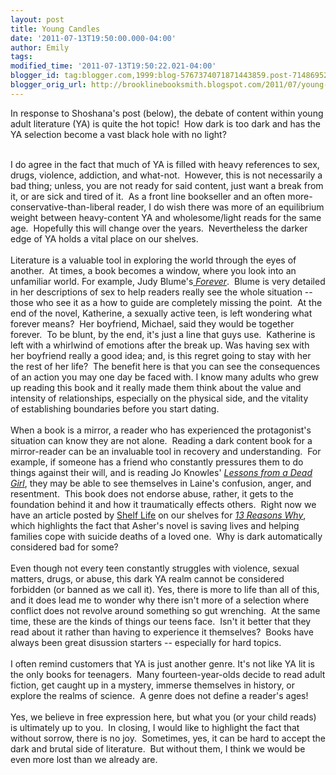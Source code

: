 ```yaml
---
layout: post
title: Young Candles
date: '2011-07-13T19:50:00.000-04:00'
author: Emily
tags: 
modified_time: '2011-07-13T19:50:22.021-04:00'
blogger_id: tag:blogger.com,1999:blog-5767374071871443859.post-7148695256720946351
blogger_orig_url: http://brooklinebooksmith.blogspot.com/2011/07/young-candles.html
---
```


In response to Shoshana's post (below), the debate of content within young adult literature (YA)&nbsp;is quite the hot topic!&nbsp; How dark is too dark and has the YA selection become a vast black hole with no light?&nbsp; <div>&nbsp;</div><div>I do agree in the fact that much of YA is filled with heavy references to sex, drugs, violence, addiction, and what-not.&nbsp;&nbsp;However, this is not necessarily a bad thing; unless,&nbsp;you are not ready for said content, just want a break from it, or are sick and tired of it.&nbsp; As a front line bookseller and an often more-conservative-than-liberal reader, I do wish there was more of an equilibrium weight between heavy-content YA and wholesome/light reads for the same age.&nbsp; Hopefully this will change over the years.&nbsp; Nevertheless&nbsp;the darker edge of YA&nbsp;holds a vital place on&nbsp;our shelves.</div><div>&nbsp;</div><div>Literature is a valuable tool in exploring the world through the eyes of another.&nbsp; At times, a book becomes a window, where you look into an unfamiliar world. For example, Judy Blume's<em><a href="http://www.brooklinebooksmith-shop.com/book/9781416934004"> Forever</a></em>.&nbsp; Blume is very detailed in her descriptions of sex to help readers really see the whole situation -- those who see it as a how to guide are completely missing the point.&nbsp; At the end of the novel, Katherine, a sexually active teen, is left wondering what forever means?&nbsp; Her boyfriend, Michael, said they would be together forever.&nbsp; To be blunt, by the end, it's just a line that guys use.&nbsp; Katherine is left with a whirlwind of emotions after the break up. Was having sex with her boyfriend really a good idea;&nbsp;and, is&nbsp;this regret going to stay with her the rest of her life?&nbsp; The benefit here is that you can see the consequences of an action you may one day be faced with.&nbsp;I know many adults who grew up reading this book and it really made them think about the value and intensity of relationships, especially on the physical side, and the vitality of&nbsp;establishing boundaries before you start dating.</div><div>&nbsp;</div><div>When a book is a mirror, a reader who has experienced the protagonist's situation can know they are not alone.&nbsp; Reading a dark content book for a mirror-reader can be&nbsp;an invaluable tool in recovery and understanding.&nbsp; For example, if someone has a friend who constantly pressures them to do things against their will, and is reading Jo Knowles' <em><a href="http://www.brooklinebooksmith-shop.com/book/9780763644857">Lessons from a Dead Girl</a></em>, they may be able to see themselves in Laine's confusion, anger, and resentment.&nbsp; This book does not endorse abuse, rather, it gets to the foundation behind it and how it traumatically effects others.&nbsp; Right now we have an article posted by&nbsp;<a href="http://shelf-life.ew.com/2011/06/13/jay-asher-thirteen-reasons-why/">Shelf Life</a>&nbsp;on our shelves for <em><a href="http://www.brooklinebooksmith-shop.com/book/9781595141880">13 Reasons Why</a></em>, which highlights the fact that Asher's novel is saving lives and helping families cope with suicide deaths of a loved one.&nbsp; Why is dark automatically considered bad for some?</div><div>&nbsp;</div><div><div>Even though not every teen constantly struggles with violence, sexual matters, drugs, or abuse, this dark YA realm cannot be considered forbidden (or banned as we call it).&nbsp;Yes, there is more to life than all of this, and it does lead me to wonder why there isn't more of a selection&nbsp;where conflict does not revolve around something so gut wrenching.&nbsp; At the same time, these are the kinds of things our teens face.&nbsp; Isn't it better that they read about it rather than having to experience it themselves?&nbsp; Books have always been great disussion starters -- especially for hard topics.</div><div>&nbsp;</div><div>I often remind customers that&nbsp;YA is just another genre. It's not like YA lit&nbsp;is the only books for teenagers.&nbsp; Many fourteen-year-olds decide to read adult fiction, get caught up in a mystery,&nbsp;immerse themselves&nbsp;in history, or explore the realms of science.&nbsp; A genre does not define a&nbsp;reader's ages!</div></div><div>&nbsp;</div><div>Yes, we believe in free expression here, but what you (or your child reads) is ultimately up to you.&nbsp; In closing, I would like to highlight the fact that without sorrow, there is no joy.&nbsp; Sometimes, yes, it can be hard to accept the dark and brutal side of literature.&nbsp; But without them, I think we would be even more lost than we already are.</div>